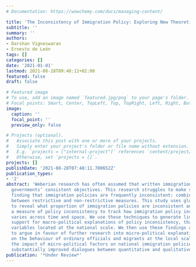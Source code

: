 ```yaml
---
# Documentation: https://wowchemy.com/docs/managing-content/

title: 'The Inconsistency of Immigration Policy: Exploring New Theoretical Explanations'
subtitle: ''
summary: ''
authors:
- Darshan Vigneswaran
- Ernesto de León
tags: []
categories: []
date: '2021-01-01'
lastmod: 2021-08-28T09:48:12+02:00
featured: false
draft: false

# Featured image
# To use, add an image named `featured.jpg/png` to your page's folder.
# Focal points: Smart, Center, TopLeft, Top, TopRight, Left, Right, BottomLeft, Bottom, BottomRight.
image:
  caption: ''
  focal_point: ''
  preview_only: false

# Projects (optional).
#   Associate this post with one or more of your projects.
#   Simply enter your project's folder or file name without extension.
#   E.g. `projects = ["internal-project"]` references `content/project/deep-learning/index.md`.
#   Otherwise, set `projects = []`.
projects: []
publishDate: '2021-08-28T07:48:11.700652Z'
publication_types:
- '2'
abstract: 'Weberian research has often assumed that written immigration policies reveal
  governments’ consistent objectives. This research struggles to make sense of the
  finding that immigration policies are frequently inconsistent: combining or alternating
  between restrictive and non-restrictive measures. This study uses global data sets
  to reveal what proportion of immigration policies are inconsistent and develops
  a measure of policy inconsistency to track how immigration policy inconsistency
  varies across time and space. We use these techniques to generate limited empirical
  support for macro-political explanations of policy inconsistency, that focus on
  variables located at the national scale. We then use these findings and analyses
  to argue in favour of further research into micro-political explanations, that focus
  on the behaviour of ordinary officials and migrants at the local scale. Exploring
  the impact of micro-political factors on national immigration policies will require
  substantially improved dialogues between quantitative and qualitative research.'
publication: '*Under Review*'
---
```

